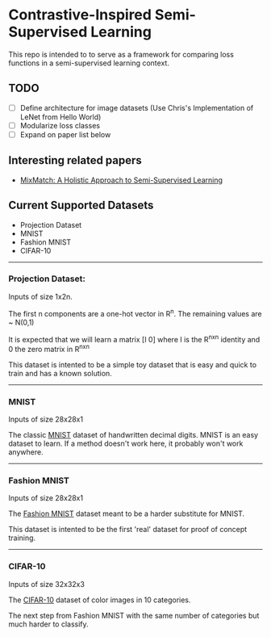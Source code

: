 # Contrastive-Inspired Semi-Supervised Learning

This repo is intended to to serve as a framework for comparing loss functions in a semi-supervised learning context. 

## TODO
 - [ ] Define architecture for image datasets (Use Chris's Implementation of LeNet from Hello World)
 - [ ] Modularize loss classes
 - [ ] Expand on paper list below

## Interesting related papers
- [MixMatch: A Holistic Approach to Semi-Supervised Learning](https://arxiv.org/abs/1905.02249)


## Current Supported Datasets
  - Projection Dataset
  - MNIST
  - Fashion MNIST
  - CIFAR-10
  
  --------------------------------------------------------------------------------
 ### Projection Dataset:
 Inputs of size 1x2n.
 
 The first n components are a one-hot vector in R<sup>n</sup>. The remaining values are ~ N(0,1)
 
 It is expected that we will learn a matrix [I 0] where I is the R<sup>nxn</sup> identity and 0 the zero matrix in R<sup>nxn</sup>
 
 This dataset is intented to be a simple toy dataset that is easy and quick to train and has a known solution. 
 
  --------------------------------------------------------------------------------
 ### MNIST
 Inputs of size 28x28x1
 
 The classic [MNIST](http://yann.lecun.com/exdb/mnist/) dataset of handwritten decimal digits. MNIST is an easy dataset to learn. If a method doesn't work here, it probably won't work anywhere.

 --------------------------------------------------------------------------------
 ### Fashion MNIST
 Inputs of size 28x28x1
 
 The [Fashion MNIST](https://github.com/zalandoresearch/fashion-mnist) dataset meant to be a harder substitute for MNIST.
 
 This dataset is intented to be the first 'real' dataset for proof of concept training. 


 --------------------------------------------------------------------------------
### CIFAR-10
Inputs of size 32x32x3

The [CIFAR-10](https://www.cs.toronto.edu/~kriz/cifar.html) dataset of color images in 10 categories. 

The next step from Fashion MNIST with the same number of categories but much harder to classify.
